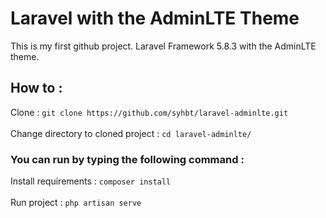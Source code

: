 # Laravel with the AdminLTE Theme

This is my first github project. Laravel Framework 5.8.3 with the AdminLTE theme.

## How to :
Clone : 
`git clone https://github.com/syhbt/laravel-adminlte.git` <br>
<br>
Change directory to cloned project : 
`cd laravel-adminlte/`

### You can run by typing the following command :

Install requirements : 
`composer install` <br>
<br>
Run project : 
`php artisan serve`
